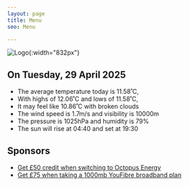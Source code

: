 ```yaml
---
layout: page
title: Menu
seo: Menu

---
```


![Logo](/images/logo.jpg){:width="832px"}

<!-- weather_marker starts -->
## On Tuesday, 29 April 2025

- The average temperature today is 11.58˚C,
- With highs of 12.06˚C and lows of 11.58˚C,
- It may feel like 10.86˚C with broken clouds
- The wind speed is 1.7m/s and visibility is 10000m
- The pressure is 1025hPa and humidity is 79%
- The sun will rise at 04:40 and set at 19:30

<!-- weather_marker ends -->

## Sponsors

- [Get £50 credit when switching to Octopus Energy](https://bit.ly/3oD1nnS)
- [Get £75 when taking a 1000mb YouFibre broadband plan](https://aklam.io/91zWhU?)
